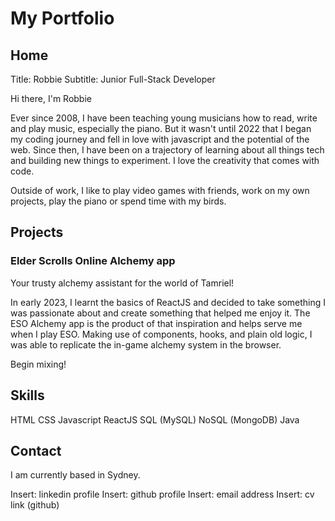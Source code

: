 # My Portfolio

## Home

Title: Robbie
Subtitle: Junior Full-Stack Developer

Hi there, I'm Robbie

Ever since 2008, I have been teaching young musicians how to read, write and play music, especially the piano. But it wasn't until 2022 that I began my coding journey and fell in love with javascript and the potential of the web. Since then, I have been on a trajectory of learning about all things tech and building new things to experiment. I love the creativity that comes with code.

Outside of work, I like to play video games with friends, work on my own projects, play the piano or spend time with my birds.

## Projects

### Elder Scrolls Online Alchemy app

Your trusty alchemy assistant for the world of Tamriel!

In early 2023, I learnt the basics of ReactJS and decided to take something I was passionate about and create something that helped me enjoy it. The ESO Alchemy app is the product of that inspiration and helps serve me when I play ESO. Making use of components, hooks, and plain old logic, I was able to replicate the in-game alchemy system in the browser.

Begin mixing!

## Skills

HTML
CSS
Javascript
ReactJS
SQL (MySQL)
NoSQL (MongoDB)
Java

## Contact

I am currently based in Sydney.

Insert: linkedin profile
Insert: github profile
Insert: email address
Insert: cv link (github)
